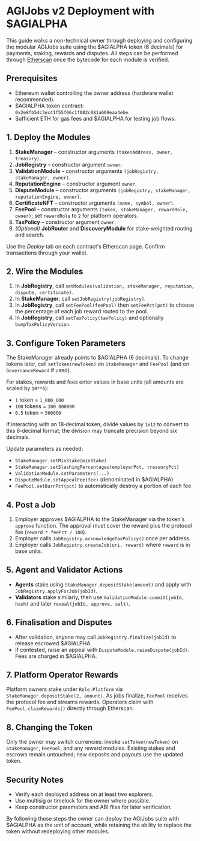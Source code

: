 # AGIJobs v2 Deployment with $AGIALPHA

This guide walks a non-technical owner through deploying and configuring the modular AGIJobs suite using the $AGIALPHA token (6 decimals) for payments, staking, rewards and disputes. All steps can be performed through [Etherscan](https://etherscan.io) once the bytecode for each module is verified.

## Prerequisites
- Ethereum wallet controlling the owner address (hardware wallet recommended).
- $AGIALPHA token contract: `0x2e8fb54c3ec41f55f06c1f082c081a609eaa4ebe`.
- Sufficient ETH for gas fees and $AGIALPHA for testing job flows.

## 1. Deploy the Modules
1. **StakeManager** – constructor arguments `(tokenAddress, owner, treasury)`.
2. **JobRegistry** – constructor argument `owner`.
3. **ValidationModule** – constructor arguments `(jobRegistry, stakeManager, owner)`.
4. **ReputationEngine** – constructor argument `owner`.
5. **DisputeModule** – constructor arguments `(jobRegistry, stakeManager, reputationEngine, owner)`.
6. **CertificateNFT** – constructor arguments `(name, symbol, owner)`.
7. **FeePool** – constructor arguments `(token, stakeManager, rewardRole, owner)`; set `rewardRole` to `2` for platform operators.
8. **TaxPolicy** – constructor argument `owner`.
9. *(Optional)* **JobRouter** and **DiscoveryModule** for stake‑weighted routing and search.

Use the *Deploy* tab on each contract's Etherscan page. Confirm transactions through your wallet.

## 2. Wire the Modules
1. In **JobRegistry**, call `setModules(validation, stakeManager, reputation, dispute, certificate)`.
2. In **StakeManager**, call `setJobRegistry(jobRegistry)`.
3. In **JobRegistry**, call `setFeePool(feePool)` then `setFeePct(pct)` to choose the percentage of each job reward routed to the pool.
4. In **JobRegistry**, call `setTaxPolicy(taxPolicy)` and optionally `bumpTaxPolicyVersion`.

## 3. Configure Token Parameters
The StakeManager already points to $AGIALPHA (6 decimals). To change tokens later, call `setToken(newToken)` on `StakeManager` and `FeePool` (and on `GovernanceReward` if used).

For stakes, rewards and fees enter values in base units (all amounts are scaled by `10**6`):
- `1` token = `1_000_000`
- `100` tokens = `100_000000`
- `0.5` token = `500000`

If interacting with an 18‑decimal token, divide values by `1e12` to convert to this 6‑decimal format; the division may truncate precision beyond six decimals.

Update parameters as needed:
- `StakeManager.setMinStake(minStake)`
- `StakeManager.setSlashingPercentages(employerPct, treasuryPct)`
- `ValidationModule.setParameters(...)`
- `DisputeModule.setAppealFee(fee)` (denominated in $AGIALPHA)
- `FeePool.setBurnPct(pct)` to automatically destroy a portion of each fee

## 4. Post a Job
1. Employer approves $AGIALPHA to the StakeManager via the token's `approve` function. The approval must cover the reward plus the protocol fee (`reward * feePct / 100`).
2. Employer calls `JobRegistry.acknowledgeTaxPolicy()` once per address.
3. Employer calls `JobRegistry.createJob(uri, reward)` where `reward` is in base units.

## 5. Agent and Validator Actions
- **Agents** stake using `StakeManager.depositStake(amount)` and apply with `JobRegistry.applyForJob(jobId)`.
- **Validators** stake similarly, then use `ValidationModule.commit(jobId, hash)` and later `reveal(jobId, approve, salt)`.

## 6. Finalisation and Disputes
- After validation, anyone may call `JobRegistry.finalize(jobId)` to release escrowed $AGIALPHA.
- If contested, raise an appeal with `DisputeModule.raiseDispute(jobId)`. Fees are charged in $AGIALPHA.

## 7. Platform Operator Rewards
Platform owners stake under `Role.Platform` via `StakeManager.depositStake(2, amount)`. As jobs finalize, `FeePool` receives the protocol fee and streams rewards. Operators claim with `FeePool.claimRewards()` directly through Etherscan.

## 8. Changing the Token
Only the owner may switch currencies: invoke `setToken(newToken)` on `StakeManager`, `FeePool`, and any reward modules. Existing stakes and escrows remain untouched; new deposits and payouts use the updated token.

## Security Notes
- Verify each deployed address on at least two explorers.
- Use multisig or timelock for the owner where possible.
- Keep constructor parameters and ABI files for later verification.

By following these steps the owner can deploy the AGIJobs suite with $AGIALPHA as the unit of account, while retaining the ability to replace the token without redeploying other modules.
